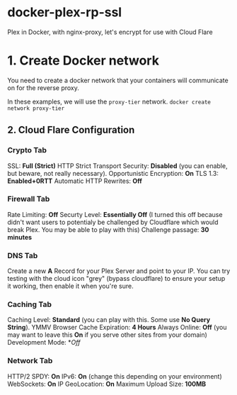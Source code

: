 # docker-plex-rp-ssl
Plex in Docker, with nginx-proxy, let's encrypt for use with Cloud Flare

# 1. Create Docker network
You need to create a docker network that your containers will communicate on for the reverse proxy.

In these examples, we will use the `proxy-tier` network.
`docker create network proxy-tier`

## 2. Cloud Flare Configuration

### Crypto Tab
SSL: **Full (Strict)**
HTTP Strict Transport Security: **Disabled** (you can enable, but beware, not really necessary).
Opportunistic Encryption: **On**
TLS 1.3: **Enabled+0RTT**
Automatic HTTP Rewrites: **Off**

### Firewall Tab
Rate Limiting: **Off**
Securty Level: **Essentially Off** (I turned this off because didn't want users to potentialy be challenged by Cloudflare which would break Plex. You may be able to play with this)
Challenge passage: **30 minutes**

### DNS Tab
Create a new **A** Record for your Plex Server and point to your IP. You can try testing with the cloud icon "grey" (bypass cloudflare) to ensure your setup it working, then enable it when you're sure.

### Caching Tab
Caching Level: **Standard** (you can play with this. Some use **No Query String**). YMMV
Browser Cache Expiration: **4 Hours**
Always Online: **Off** (you may want to leave this **On** if you serve other sites from your domain)
Development Mode: **Off*

### Network Tab
HTTP/2 SPDY: **On**
IPv6: **On** (change this depending on your environment)
WebSockets: **On**
IP GeoLocation: **On**
Maximum Upload Size: **100MB**

